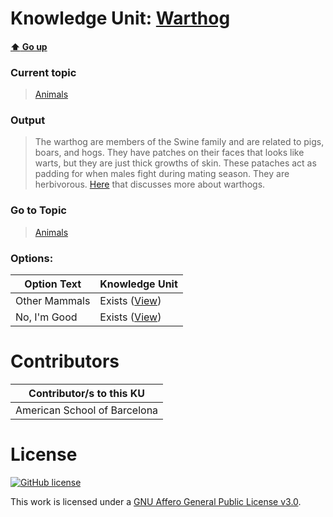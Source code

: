 # Knowledge Unit: [Warthog](../../knowledge_units/animals/warthog.md)

#### [:arrow_up: Go up](../../topics/animals.md)
### Current topic
> [Animals](../../topics/animals.md)
### Output
> The warthog are members of the Swine family and are related to pigs, boars, and hogs. They have patches on their faces that looks like warts, but they are just thick growths of skin. These pataches act as padding for when males fight during mating season. They are herbivorous. [Here](https://www.nationalgeographic.com/animals/mammals/w/warthog/) that discusses more about warthogs.
### Go to Topic
> [Animals](../../topics/animals.md)

### Options: 

| Option Text | Knowledge Unit |
| - | - |  
| Other Mammals  |  Exists ([View](../../knowledge_units/animals/other-mammals.md))  |  
| No, I&#039;m Good  |  Exists ([View](../../knowledge_units/animals/no-im-good.md))  | 

# Contributors

| Contributor/s to this KU |
| - | 
| American School of Barcelona |

# License
[![GitHub license](https://img.shields.io/github/license/inbrainz/cerebro)](https://github.com/inbrainz/cerebro/blob/master/LICENSE)

This work is licensed under a [GNU Affero General Public License v3.0](https://www.gnu.org/licenses/agpl-3.0.txt).